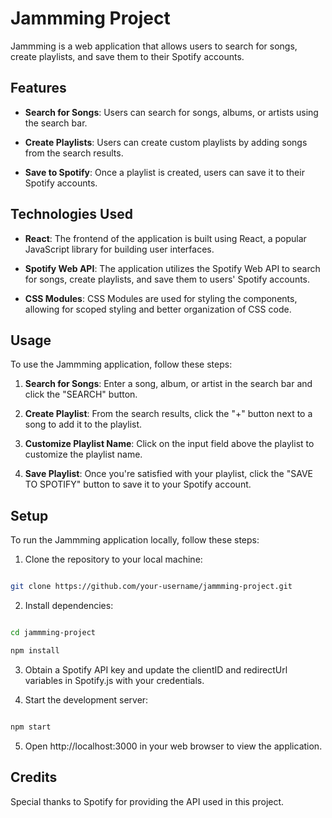 
#  Jammming Project

  

Jammming is a web application that allows users to search for songs, create playlists, and save them to their Spotify accounts.

  

##  Features

  

-  **Search for Songs**: Users can search for songs, albums, or artists using the search bar.

-  **Create Playlists**: Users can create custom playlists by adding songs from the search results.

-  **Save to Spotify**: Once a playlist is created, users can save it to their Spotify accounts.

  

##  Technologies Used

  

-  **React**: The frontend of the application is built using React, a popular JavaScript library for building user interfaces.

-  **Spotify Web API**: The application utilizes the Spotify Web API to search for songs, create playlists, and save them to users' Spotify accounts.

-  **CSS Modules**: CSS Modules are used for styling the components, allowing for scoped styling and better organization of CSS code.

  

##  Usage

  

To use the Jammming application, follow these steps:

  

1.  **Search for Songs**: Enter a song, album, or artist in the search bar and click the "SEARCH" button.

2.  **Create Playlist**: From the search results, click the "+" button next to a song to add it to the playlist.

3.  **Customize Playlist Name**: Click on the input field above the playlist to customize the playlist name.

4.  **Save Playlist**: Once you're satisfied with your playlist, click the "SAVE TO SPOTIFY" button to save it to your Spotify account.

  

##  Setup

  

To run the Jammming application locally, follow these steps:

  

1. Clone the repository to your local machine:

  

```bash

git clone https://github.com/your-username/jammming-project.git
```

2. Install dependencies:


````bash

cd jammming-project

npm install
````

3. Obtain a Spotify API key and update the clientID and redirectUrl variables in Spotify.js with your credentials.

  

4. Start the development server:

  

````bash

npm start

  ````

5. Open http://localhost:3000 in your web browser to view the application.

  

##  Credits

  

Special thanks to Spotify for providing the API used in this project.